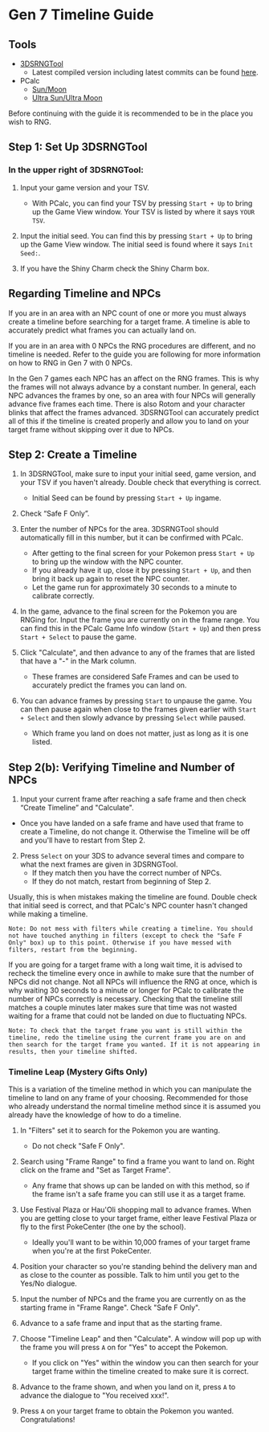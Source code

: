 # Gen 7 Timeline Guide

## Tools
- [3DSRNGTool](https://github.com/wwwwwwzx/3DSRNGTool/releases)
    - Latest compiled version including latest commits can be found [here](https://ci.appveyor.com/project/wwwwwwzx/3dsrngtool/build/artifacts).
- PCalc
    - [Sun/Moon](https://gbatemp.net/threads/wip-pokecalcntr-iv-and-nature-overlay-plugin-for-sun-and-moon.460524/)
    - [Ultra Sun/Ultra Moon](https://gbatemp.net/threads/pcalc-usum-the-rng-plugin-for-ultra-sun-and-ultra-moon.489643/)

Before continuing with the guide it is recommended to be in the place you wish to RNG.

## Step 1: Set Up 3DSRNGTool

### In the upper right of 3DSRNGTool:
1. Input your game version and your TSV.
    - With PCalc, you can find your TSV by pressing `Start + Up` to bring up the Game View window. Your TSV is listed by where it says `YOUR TSV`.

2. Input the initial seed. You can find this by pressing `Start + Up` to bring up the Game View window. The initial seed is found where it says `Init Seed:`.

3. If you have the Shiny Charm check the Shiny Charm box.

## Regarding Timeline and NPCs

If you are in an area with an NPC count of one or more you must always create a timeline before searching for a target frame. A timeline is able to accurately predict what frames you can actually land on.

If you are in an area with 0 NPCs the RNG procedures are different, and no timeline is needed. Refer to the guide you are following for more information on how to RNG in Gen 7 with 0 NPCs.

In the Gen 7 games each NPC has an affect on the RNG frames. This is why the frames will not always advance by a constant number. In general, each NPC advances the frames by one, so an area with four NPCs will generally advance five frames each time. There is also Rotom and your character blinks that affect the frames advanced. 3DSRNGTool can accurately predict all of this if the timeline is created properly and allow you to land on your target frame without skipping over it due to NPCs.

## Step 2: Create a Timeline
1. In 3DSRNGTool, make sure to input your initial seed, game version, and your TSV if you haven't already. Double check that everything is correct.
    - Initial Seed can be found by pressing `Start + Up` ingame.

2. Check “Safe F Only”.

3. Enter the number of NPCs for the area. 3DSRNGTool should automatically fill in this number, but it can be confirmed with PCalc.
    - After getting to the final screen for your Pokemon press `Start + Up` to bring up the window with the NPC counter.
    - If you already have it up, close it by pressing `Start + Up`, and then bring it back up again to reset the NPC counter.
    - Let the game run for approximately 30 seconds to a minute to calibrate correctly.

4. In the game, advance to the final screen for the Pokemon you are RNGing for. Input the frame you are currently on in the frame range. You can find this in the PCalc Game Info window (`Start + Up`) and then press `Start + Select` to pause the game.

5. Click "Calculate", and then advance to any of the frames that are listed that have a "-" in the Mark column.
    - These frames are considered Safe Frames and can be used to accurately predict the frames you can land on.

6. You can advance frames by pressing `Start` to unpause the game. You can then pause again when close to the frames given earlier with `Start + Select` and then slowly advance by pressing `Select` while paused.
    - Which frame you land on does not matter, just as long as it is one listed.

## Step 2(b): Verifying Timeline and Number of NPCs

1. Input your current frame after reaching a safe frame and then check “Create Timeline” and "Calculate".
  - Once you have landed on a safe frame and have used that frame to create a Timeline, do not change it. Otherwise the Timeline will be off and you'll have to restart from Step 2.

2. Press `Select` on your 3DS to advance several times and compare to what the next frames are given in 3DSRNGTool.
    - If they match then you have the correct number of NPCs.
    - If they do not match, restart from beginning of Step 2.

Usually, this is when mistakes making the timeline are found. Double check that initial seed is correct, and that PCalc's NPC counter hasn't changed while making a timeline.

```
Note: Do not mess with filters while creating a timeline. You should not have touched anything in filters (except to check the "Safe F Only" box) up to this point. Otherwise if you have messed with filters, restart from the beginning.
```

If you are going for a target frame with a long wait time, it is advised to recheck the timeline every once in awhile to make sure that the number of NPCs did not change. Not all NPCs will influence the RNG at once, which is why waiting 30 seconds to a minute or longer for PCalc to calibrate the number of NPCs correctly is necessary. Checking that the timeline still matches a couple minutes later makes sure that time was not wasted waiting for a frame that could not be landed on due to fluctuating NPCs.

```
Note: To check that the target frame you want is still within the timeline, redo the timeline using the current frame you are on and then search for the target frame you wanted. If it is not appearing in results, then your timeline shifted.
```

### Timeline Leap (Mystery Gifts Only)

This is a variation of the timeline method in which you can manipulate the timeline to land on any frame of your choosing. Recommended for those who already understand the normal timeline method since it is assumed you already have the knowledge of how to do a timeline.

1. In "Filters" set it to search for the Pokemon you are wanting.
    - Do not check "Safe F Only".

2. Search using "Frame Range" to find a frame you want to land on. Right click on the frame and "Set as Target Frame".
    - Any frame that shows up can be landed on with this method, so if the frame isn't a safe frame you can still use it as a target frame.

3. Use Festival Plaza or Hau'Oli shopping mall to advance frames. When you are getting close to your target frame, either leave Festival Plaza or fly to the first PokeCenter (the one by the school).
    - Ideally you'll want to be within 10,000 frames of your target frame when you're at the first PokeCenter.

4. Position your character so you're standing behind the delivery man and as close to the counter as possible. Talk to him until you get to the Yes/No dialogue.

5. Input the number of NPCs and the frame you are currently on as the starting frame in "Frame Range". Check "Safe F Only".

6. Advance to a safe frame and input that as the starting frame.

7. Choose "Timeline Leap" and then "Calculate". A window will pop up with the frame you will press `A` on for "Yes" to accept the Pokemon.
    - If you click on "Yes" within the window you can then search for your target frame within the timeline created to make sure it is correct.

8. Advance to the frame shown, and when you land on it, press `A` to advance the dialogue to "You received xxx!".

9. Press `A` on your target frame to obtain the Pokemon you wanted. Congratulations!   
